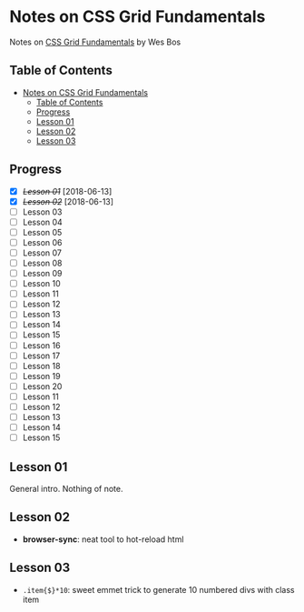 # Notes on CSS Grid Fundamentals

Notes on [CSS Grid Fundamentals](https://cssgrid.io/) by Wes Bos

## Table of Contents

<!-- TOC -->

- [Notes on CSS Grid Fundamentals](#notes-on-css-grid-fundamentals)
  - [Table of Contents](#table-of-contents)
  - [Progress](#progress)
  - [Lesson 01](#lesson-01)
  - [Lesson 02](#lesson-02)
  - [Lesson 03](#lesson-03)

<!-- /TOC -->

## Progress

- [X] ~~*Lesson 01*~~ [2018-06-13]
- [X] ~~*Lesson 02*~~ [2018-06-13]
- [ ] Lesson 03
- [ ] Lesson 04
- [ ] Lesson 05
- [ ] Lesson 06
- [ ] Lesson 07
- [ ] Lesson 08
- [ ] Lesson 09
- [ ] Lesson 10
- [ ] Lesson 11
- [ ] Lesson 12
- [ ] Lesson 13
- [ ] Lesson 14
- [ ] Lesson 15
- [ ] Lesson 16
- [ ] Lesson 17
- [ ] Lesson 18
- [ ] Lesson 19
- [ ] Lesson 20
- [ ] Lesson 11
- [ ] Lesson 12
- [ ] Lesson 13
- [ ] Lesson 14
- [ ] Lesson 15

## Lesson 01

General intro. Nothing of note.

## Lesson 02

- **browser-sync**: neat tool to hot-reload html

## Lesson 03

- `.item{$}*10`: sweet emmet trick to generate 10 numbered divs with class item